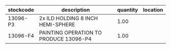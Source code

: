 |stockcode|description|quantity|location|
|---------|-----------|--------|--------|
|13096-P3|2x ILD HOLDING 8 INCH HEMI-SPHERE|1.00||
|13096-F4|PAINTING OPERATION TO PRODUCE 13096-P4|1.00||
